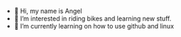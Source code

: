 - 👋 Hi, my name is Angel
- 👀 I’m interested in riding bikes and learning new stuff.
- 🌱 I’m currently learning on how to use github and linux 

<!---
Av1799/Av1799 is a ✨ special ✨ repository because its `README.md` (this file) appears on your GitHub profile.
You can click the Preview link to take a look at your changes.
--->
